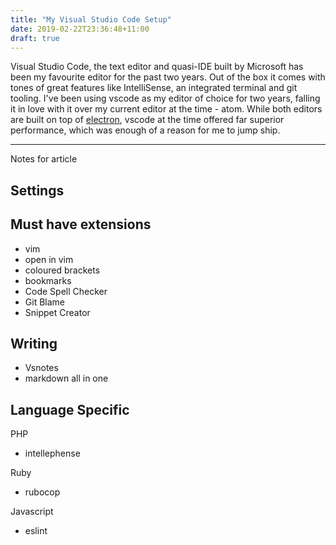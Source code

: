 ```yaml
---
title: "My Visual Studio Code Setup"
date: 2019-02-22T23:36:48+11:00
draft: true
---
```


Visual Studio Code, the text editor and quasi-IDE built by Microsoft has been my favourite editor for the past two years. Out of the box it comes with tones of great features like IntelliSense, an integrated terminal and git tooling. I've been using vscode as my editor of choice for two years, falling it in love with it over my current editor at the time - atom. While both editors are built on top of [electron](), vscode at the time offered far superior performance, which was enough of a reason for me to jump ship.


------
Notes for article
## Settings

## Must have extensions
- vim
- open in vim
- coloured brackets
- bookmarks
- Code Spell Checker
- Git Blame
- Snippet Creator


## Writing
- Vsnotes
- markdown all in one

## Language Specific

PHP
- intellephense

Ruby
- rubocop

Javascript
- eslint